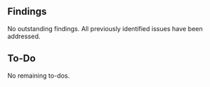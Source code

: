 ## Findings

No outstanding findings. All previously identified issues have been addressed.

## To-Do

No remaining to-dos.
